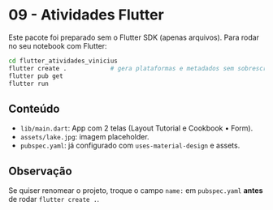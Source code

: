 # 09 - Atividades Flutter

Este pacote foi preparado sem o Flutter SDK (apenas arquivos). Para rodar no seu notebook com Flutter:

```bash
cd flutter_atividades_vinicius
flutter create .            # gera plataformas e metadados sem sobrescrever lib/main.dart
flutter pub get
flutter run
```

## Conteúdo
- `lib/main.dart`: App com 2 telas (Layout Tutorial e Cookbook • Form).
- `assets/lake.jpg`: imagem placeholder.
- `pubspec.yaml`: já configurado com `uses-material-design` e assets.

## Observação
Se quiser renomear o projeto, troque o campo `name:` em `pubspec.yaml` **antes** de rodar `flutter create .`.
